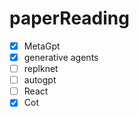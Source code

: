 # paperReading

- [x] MetaGpt
- [x] generative agents
- [ ] replknet
- [ ] autogpt
- [ ] React
- [x] Cot
